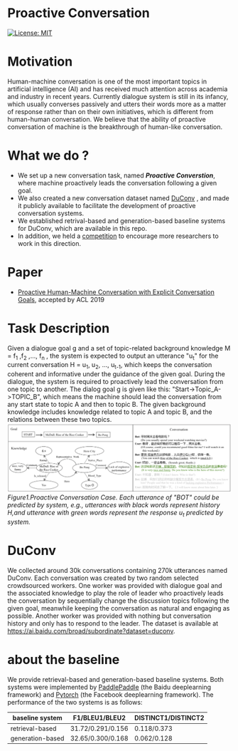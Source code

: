 Proactive Conversation
=============================
[![License: MIT](https://img.shields.io/badge/License-MIT-yellow.svg)](https://opensource.org/licenses/MIT)

# Motivation
Human-machine conversation is one of the most important topics in artificial intelligence (AI) and has received much attention across academia and industry in recent years. Currently dialogue system is still in its infancy, which usually converses passively and utters their words more as a matter of response rather than on their own initiatives, which is different from human-human conversation. We believe that the ability of proactive conversation of machine is the breakthrough of human-like conversation.

# What we do ?
* We set up a new conversation task, named ___Proactive Converstion___, where machine proactively leads the conversation following a given goal.
* We also created a new conversation dataset named [DuConv](https://ai.baidu.com/broad/subordinate?dataset=duconv) , and made it publicly available to facilitate the development of proactive conversation systems.
* We established retrival-based and generation-based baseline systems for DuConv, which are available in this repo.
* In addition, we held a [competition](http://lic2019.ccf.org.cn/talk) to encourage more researchers to work in this direction.

# Paper
* [Proactive Human-Machine Conversation with Explicit Conversation Goals](), accepted by ACL 2019

# Task Description
Given a dialogue goal g and a set of topic-related background knowledge M = f<sub>1</sub> ,f<sub>2</sub> ,..., f<sub>n</sub> , the system is expected to output an utterance "u<sub>t</sub>" for the current conversation H = u<sub>1</sub>, u<sub>2</sub>, ..., u<sub>t-1</sub>, which keeps the conversation coherent and informative under the guidance of the given goal. During the dialogue, the system is required to proactively lead the conversation from one topic to another. The dialog goal g is given like this: "Start->Topic_A->TOPIC_B", which means the machine should lead the conversation from any start state to topic A and then to topic B. The given background knowledge includes knowledge related to topic A and topic B, and the relations between these two topics.<br>
![image](https://github.com/PaddlePaddle/models/blob/wwqydy-patch-1/PaddleNLP/Research/ACL2019-DuConv/images/proactive_conversation_case.png)
*Figure1.Proactive Conversation Case. Each utterance of "BOT" could be predicted by system, e.g., utterances with black words represent history H,and utterance with green words represent the response u<sub>t</sub> predicted by system.*

# DuConv
We collected around 30k conversations containing 270k utterances named DuConv. Each conversation was created by two random selected crowdsourced workers. One worker was provided with dialogue goal and the associated knowledge to play the role of leader who proactively leads the conversation by sequentially change the discussion topics following the given goal, meanwhile keeping the conversation as natural and engaging as possible. Another worker was provided with nothing but conversation history and only has to respond to the leader. The dataset is available at https://ai.baidu.com/broad/subordinate?dataset=duconv. 
# about the baseline
We provide retrieval-based and generation-based baseline systems. Both systems were implemented by [PaddlePaddle](http://paddlepaddle.org/) (the Baidu deeplearning framework) and [Pytorch](https://pytorch.org/) (the Facebook deeplearning framework). The performance of the two systems is as follows:

| baseline system | F1/BLEU1/BLEU2 | DISTINCT1/DISTINCT2 |
| ------------- | ------------ | ------------ |
| retrieval-based | 31.72/0.291/0.156 | 0.118/0.373 |
| generation-based | 32.65/0.300/0.168 | 0.062/0.128 |
